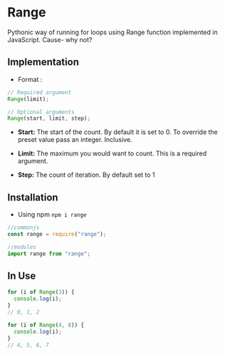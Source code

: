 # Range

Pythonic way of running for loops using Range function implemented in JavaScript. Cause- why not?

## Implementation

- Format :

```js
// Required argument
Range(limit);

// Optional arguments
Range(start, limit, step);
```

- **Start:** The start of the count. By default it is set to 0.
  To override the preset value pass an integer. Inclusive.

- **Limit:** The maximum you would want to count. This is a required argument.

- **Step:** The count of iteration. By default set to 1

## Installation

- Using npm
  `npm i range`

```js
//commonjs
const range = require("range");

//modules
import range from "range";
```

## In Use

```js
for (i of Range(3)) {
  console.log(i);
}
// 0, 1, 2
```

```js
for (i of Range(4, 8)) {
  console.log(i);
}
// 4, 5, 6, 7
```

